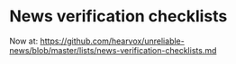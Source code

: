 # News verification checklists #
Now at: https://github.com/hearvox/unreliable-news/blob/master/lists/news-verification-checklists.md

